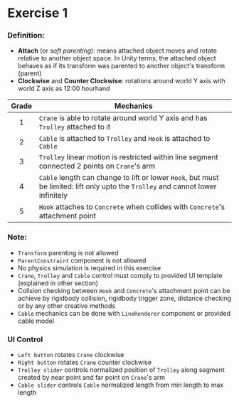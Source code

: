 # Exercise 1

### Definition:

* **Attach** (or *soft parenting*): means attached object moves and rotate relative to another object space. In Unity terms, the attached object behaves as if its transform was parented to another object's transform (parent)
* **Clockwise** and **Counter Clockwise**: rotations around world Y axis with world Z axis as 12:00 hourhand

| Grade | Mechanics |
| :---: | ------------- |
| 1 | `Crane` is able to rotate around world Y axis and has `Trolley` attached to it |
| 2 | `Cable` is attached to `Trolley` and `Hook` is attached to `Cable` |
| 3 | `Trolley` linear motion is restricted within line segment connected 2 points on `Crane`'s arm |
| 4 | `Cable` length can change to lift or lower `Hook`, but must be limited: lift only upto the `Trolley` and cannot lower infinitely |
| 5 | `Hook` attaches to `Concrete` when collides with `Concrete`'s attachment point |

### Note:
* `Transform` parenting is not allowed
* `ParentConstraint` component is not allowed
* No physics simulation is required in this exercise
* `Crane`, `Trolley` and `Cable` control must comply to provided UI template (explained in other section)
* Collsion checking between `Hook` and `Concrete`'s attachment point can be achieve by rigidbody collision, rigidbody trigger zone, distance checking or by any other creative methods
* `Cable` mechanics can be done with `LineRenderer` component or provided cable model

### UI Control
* `Left button` rotates `Crane` clockwise
* `Right button` rotates `Crane` counter clockwise
* `Trolley slider` controls normalized position of `Trolley` along segment created by near point and far point on `Crane`'s arm
* `Cable slider` controls `Cable` normalized length from min length to max length 